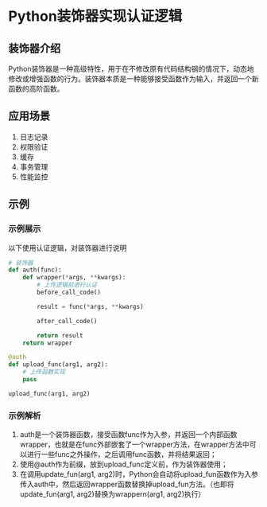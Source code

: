 # Python装饰器实现认证逻辑

## 装饰器介绍

Python装饰器是一种高级特性，用于在不修改原有代码结构钢的情况下，动态地修改或增强函数的行为。装饰器本质是一种能够接受函数作为输入，并返回一个新函数的高阶函数。

## 应用场景

1. 日志记录
2. 权限验证
3. 缓存
4. 事务管理
5. 性能监控

## 示例

### 示例展示

以下使用认证逻辑，对装饰器进行说明

```python
# 装饰器
def auth(func):
    def wrapper(*args, **kwargs):
        # 上传逻辑前进行认证
        before_call_code()

        result = func(*args, **kwargs)

        after_call_code()

        return result
    return wrapper

@auth
def upload_func(arg1, arg2):
    # 上传函数实现
    pass

upload_func(arg1, arg2)
```

### 示例解析

1. auth是一个装饰器函数，接受函数func作为入参，并返回一个内部函数wrapper，也就是在func外部嵌套了一个wrapper方法，在wrapper方法中可以进行一些func之外操作，之后调用func函数，并将结果返回；
2. 使用@auth作为前缀，放到upload_func定义前，作为装饰器使用；
3. 在调用update_fun(arg1, arg2)时，Python会自动将upload_fun函数作为入参传入auth中，然后返回wrapper函数替换掉upload_fun方法。（也即将update_fun(arg1, arg2)替换为wrappern(arg1, arg2)执行）
